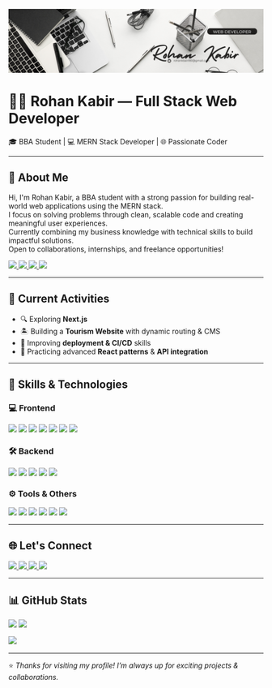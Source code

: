 <!-- Banner Image -->
<img 
  src="https://github.com/RohanR05/RohanR05/blob/e6499347e72dd7f42a075833fad9ab1a92311066/Grey%20and%20Black%20Simple%20Marketing%20LinkedIn%20Banner%20(1).png?raw=true" 
  alt="Banner" 
  style="width: 100%; max-width: 1200px; height: auto; max-height: 250px; display: block; margin: 0 auto;" 
/>






# 👨‍💻 Rohan Kabir — Full Stack Web Developer

🎓 BBA Student | 💻 MERN Stack Developer | 🌐 Passionate Coder  

---

## 📌 About Me

Hi, I'm Rohan Kabir, a BBA student with a strong passion for building real-world web applications using the MERN stack.  
I focus on solving problems through clean, scalable code and creating meaningful user experiences.  
Currently combining my business knowledge with technical skills to build impactful solutions.  
Open to collaborations, internships, and freelance opportunities!
<p>
  <a href="mailto:rohankabir.dev@gmail.com">
    <img src="https://img.shields.io/badge/Email-D14836?logo=gmail&logoColor=white&style=flat-square" />
  </a>
  <a href="https://www.linkedin.com/in/rohan-kabir" target="_blank">
    <img src="https://img.shields.io/badge/LinkedIn-0077B5?logo=linkedin&logoColor=white&style=flat-square" />
  </a>
  <a href="https://github.com/rohan-kabir" target="_blank">
    <img src="https://img.shields.io/badge/GitHub-181717?logo=github&logoColor=white&style=flat-square" />
  </a>
  <a href="https://rohanbatman.netlify.app/" target="_blank">
    <img src="https://img.shields.io/badge/Portfolio-000000?logo=vercel&logoColor=white&style=flat-square" />
  </a>
</p>


---

## 🚧 Current Activities

- 🔍 Exploring **Next.js**
- 🏝️ Building a **Tourism Website** with dynamic routing & CMS
- 🚀 Improving **deployment & CI/CD** skills
- 🧩 Practicing advanced **React patterns** & **API integration**

---

## 🧠 Skills & Technologies

### 💻 Frontend
<p align="left">
  <img src="https://img.shields.io/badge/HTML5-E34F26?logo=html5&logoColor=white&style=flat-square" />
  <img src="https://img.shields.io/badge/CSS3-1572B6?logo=css3&logoColor=white&style=flat-square" />
  <img src="https://img.shields.io/badge/JavaScript-F7DF1E?logo=javascript&logoColor=black&style=flat-square" />
  <img src="https://img.shields.io/badge/React-61DAFB?logo=react&logoColor=black&style=flat-square" />
  <img src="https://img.shields.io/badge/TailwindCSS-38B2AC?logo=tailwind-css&logoColor=white&style=flat-square" />
  <img src="https://img.shields.io/badge/DaisyUI-%23A855F7?logo=tailwind-css&logoColor=white&style=flat-square" />
  <img src="https://img.shields.io/badge/Framer--Motion-black?logo=framer&logoColor=white&style=flat-square" />
  
</p>

### 🛠️ Backend
<p align="left">
  <img src="https://img.shields.io/badge/Node.js-339933?logo=node.js&logoColor=white&style=flat-square" />
  <img src="https://img.shields.io/badge/Express.js-000000?logo=express&logoColor=white&style=flat-square" />
  <img src="https://img.shields.io/badge/MongoDB-47A248?logo=mongodb&logoColor=white&style=flat-square" />
  <img src="https://img.shields.io/badge/Firebase-FFCA28?logo=firebase&logoColor=black&style=flat-square" />
  <img src="https://img.shields.io/badge/Stripe-626CD9?logo=stripe&logoColor=white&style=flat-square" />
</p>

### ⚙️ Tools & Others
<p align="left">
  <img src="https://img.shields.io/badge/Git-F05032?logo=git&logoColor=white&style=flat-square" />
  <img src="https://img.shields.io/badge/GitHub-181717?logo=github&logoColor=white&style=flat-square" />
  <img src="https://img.shields.io/badge/Axios-5A29E4?logo=axios&logoColor=white&style=flat-square" />
  <img src="https://img.shields.io/badge/Stripe-635BFF?logo=stripe&logoColor=white&style=flat-square" />
  <img src="https://img.shields.io/badge/TanStack%20Query-FF4154?logo=react-query&logoColor=white&style=flat-square" />
  <img src="https://img.shields.io/badge/Vercel-000000?logo=vercel&logoColor=white&style=flat-square" />
</p>

---

## 🌐 Let's Connect

<p>
  <a href="mailto:rohankabir.dev@gmail.com">
    <img src="https://img.shields.io/badge/Email-D14836?logo=gmail&logoColor=white&style=flat-square" />
  </a>
  <a href="https://www.linkedin.com/in/rohan-kabir" target="_blank">
    <img src="https://img.shields.io/badge/LinkedIn-0077B5?logo=linkedin&logoColor=white&style=flat-square" />
  </a>
  <a href="https://github.com/rohan-kabir" target="_blank">
    <img src="https://img.shields.io/badge/GitHub-181717?logo=github&logoColor=white&style=flat-square" />
  </a>
  <a href="https://rohanbatman.netlify.app/" target="_blank">
    <img src="https://img.shields.io/badge/Portfolio-000000?logo=vercel&logoColor=white&style=flat-square" />
  </a>
</p>


---

## 📊 GitHub Stats

<p align="left">
  <img src="https://github-readme-stats.vercel.app/api?username=RohanR05&show_icons=true&theme=default" height="160px" />
  <img src="https://github-readme-stats.vercel.app/api/top-langs/?username=RohanR05&layout=compact&theme=default" height="160px" />
</p>

<p align="left">
  <img src="https://github-readme-streak-stats.herokuapp.com/?user=RohanR05&theme=default" height="160px" />
</p>

---

⭐ *Thanks for visiting my profile! I’m always up for exciting projects & collaborations.*
